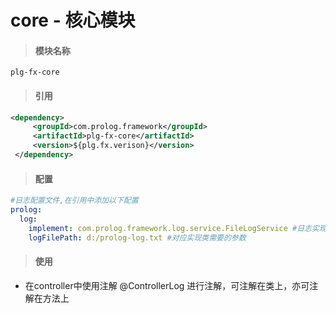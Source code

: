 # **core - 核心模块**

> #### 模块名称

```
plg-fx-core
```

> #### 引用

```xml
<dependency>
     <groupId>com.prolog.framework</groupId>
     <artifactId>plg-fx-core</artifactId>
     <version>${plg.fx.verison}</version>
 </dependency>
```

> #### 配置

```yaml
#日志配置文件,在引用中添加以下配置
prolog: 
  log: 
    implement: com.prolog.framework.log.service.FileLogService #日志实现类全名
    logFilePath: d:/prolog-log.txt #对应实现类需要的参数
```

> #### 使用

* 在controller中使用注解 @ControllerLog 进行注解，可注解在类上，亦可注解在方法上



